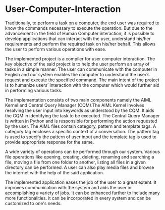 # User-Computer-Interaction

Traditionally, to perform a task on a computer, the end user was required to know the commands necessary to execute the operation. But due to the advancement in the field of Human Computer interaction, it is possible to develop applications that can interact with the user, understand his/her requirements and perform the required task on his/her behalf. This allows the user to perform various operations with ease.

The implemented project is a compiler for user computer interaction. The key objective of the said project is to help the user perform an array of tasks in a simple manner. The user can communicate with the computer in English and our system enables the computer to understand the user’s request and execute the specified command. The main intent of the project is to humanize users’ interaction with the computer which would further aid in performing various tasks.

The implementation consists of two main components namely the AIML Kernel and Central Query Manager (CQM).The AIML Kernel involves resolving the user input into keywords as understood by the CQM. It aids the CQM in identifying the task to be executed. The Central Query Manager is written in Python and is responsible for performing the action requested by the user. The AIML files contain category, pattern and template tags. A category tag encloses a specific context of a conversation. The pattern tag is used to specify the pattern of user input and the template tag is used to provide appropriate response for the same.

A wide variety of operations can be performed through our system. Various file operations like opening, creating, deleting, renaming and searching a file, moving a file from one folder to another, listing all files in a given directory can be performed. A user can also play media files and browse the internet with the help of the said application.

The implemented application eases the job of the user to a great extent. It improves communication with the system and aids the user in accomplishing a variety of jobs. It can be enhanced further to include many more functionalities. It can be incorporated in every system and can be customized to one's needs.
